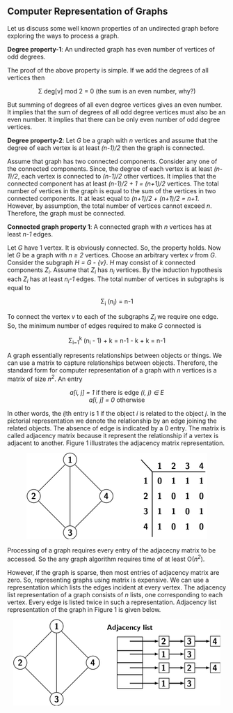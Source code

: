 ## Computer Representation of Graphs

Let us discuss some well known properties of an undirected graph before exploring the ways to process a
graph. 



<strong>Degree property-1</strong>: An undirected graph has even number of vertices of odd degrees.

The proof of the above property is simple. If we add the degrees of all vertices then 

<p style="text-align:center">
    &Sigma; deg[v] mod 2 = 0 (the sum is an even number, why?)
</p>

But summing of degrees of all even degree vertices gives an even number. It implies that the sum of 
degrees of all odd degree vertices must also be an even number. It implies that there can be only even
number of odd degree vertices.
      
<strong>Degree property-2</strong>: Let <i>G</i> be a graph with <i>n</i> vertices and assume that the
degree of each vertex is at least <i>(n-1)/2</i> then the graph is connected.

Assume that graph has two connected components. Consider any one of the connected components. Since, 
the degree of each vertex is at least <i>(n-1)/2</i>, each vertex is connected to <i>(n-1)/2</i>
other vertices.  It implies that the connected component has at least <i>(n-1)/2 + 1 = (n+1)/2</i> 
vertices. The total number of vertices in the graph is equal to the sum of the vertices in two
connected components. It at least equal to <i>(n+1)/2 + (n+1)/2 = n+1</i>. However, 
by assumption,  the total number of vertices cannot exceed <i>n</i>. Therefore, the graph must be
connected.

<strong>Connected graph property 1</strong>: A connected graph with <i>n</i> vertices has at least
<i>n-1</i> edges.

Let <i>G</i> have 1 vertex. It is obviously connected. So, the property holds. Now let <i>G</i> be
a graph with <i>n &ge; 2</i> vertices. Choose an arbitrary vertex <i>v</i> from <i>G</i>. Consider
the subgraph <i>H = G - {v}</i>. <i>H</i> may consist of <i>k</i> connected components
<i>Z<sub>i</sub></i>. Assume that <i>Z<sub>i</sub></i> has <i>n<sub>i</sub></i> vertices. By 
the induction hypothesis each <i>Z<sub>i</sub></i> has at least <i>n<sub>i</sub>-1</i> edges. The 
total number of vertices in subgraphs is equal to
<p style="text-align:center">
    &Sigma;<sub>i</sub> (n<sub>i</sub>) = n-1  
</p>
To connect the vertex <i>v</i> to each of the subgraphs <i>Z<sub>i</sub></i> we require 
one edge. So, the minimum number of edges required to make <i>G</i> connected is 
<p style="text-align:center">
    &Sigma;<sub>i=1</sub><sup>k</sup> (n<sub>i</sub> - 1) + k = n-1 - k + k = n-1</i> 
</p>
      
A graph essentially represents relationships between objects or things. We can use a matrix to capture 
relationships between objects. Therefore, the standard form for computer representation of a graph with
<i>n</i> vertices is a matrix of size <i>n<sup>2</sup></i>. An entry 
<p style="text-align:center">
            <i>a[i, j] = 1</i> if there is edge <i>(i, j) &isin; E</i><br>
            <i>a[i, j] = 0</i> otherwise
            </p> 
In other words, the <i>ij</i>th entry is 1 if the object <i>i</i> is related to the object <i>j</i>. In
the pictorial representation we denote the relationship by an edge joining the related objects. The absence 
of edge is indicated by a 0 entry. The matrix is called adjacency matrix because it represent the 
relationship if a vertex is adjacent to another. Figure 1 illustrates the adjacency matrix representation.
<p style="text-align:center">
   <img src="../images/adjacencyMatrix.png">
</p>
Processing of a graph requires every entry of the adjacecny matrix to be accessed. So the any graph 
algorithm requires time of at least O(<i>n<sup>2</sup></i>). 

However, if the graph is sparse, then most entries of adjacency matrix are zero. So, representing graphs
using matrix is expensive. We can use a representation which lists the edges incident at every vertex. 
The adjacency list representation of a graph consists of <i>n</i> lists, one corresponding to each vertex.
Every edge is listed twice in such a representation. Adjacency list representation of the graph in 
Figure 1 is given below.
<p style="text-align:center">
   <img src="../images/adjacencyList.png">
</p>

